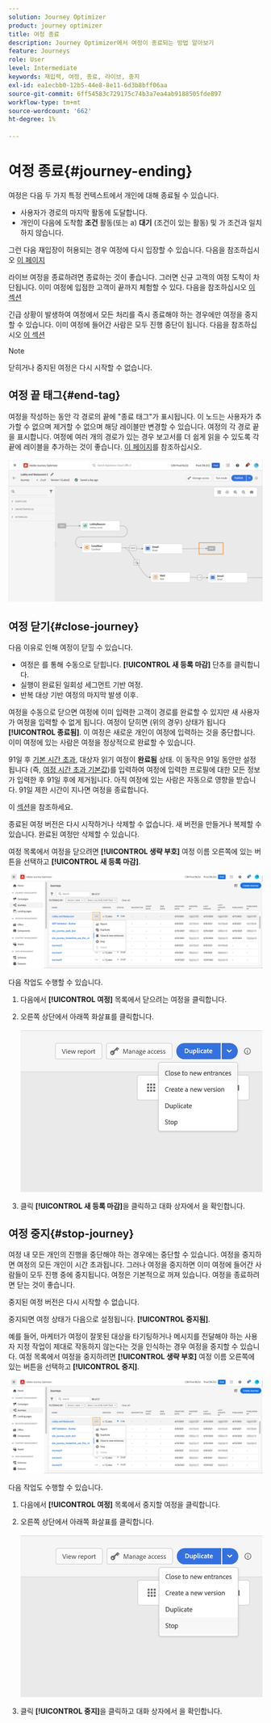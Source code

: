 ```yaml
---
solution: Journey Optimizer
product: journey optimizer
title: 여정 종료
description: Journey Optimizer에서 여정이 종료되는 방법 알아보기
feature: Journeys
role: User
level: Intermediate
keywords: 재입력, 여정, 종료, 라이브, 중지
exl-id: ea1ecbb0-12b5-44e8-8e11-6d3b8bff06aa
source-git-commit: 6ff54583c729175c74b3a7ea4ab9188505fde897
workflow-type: tm+mt
source-wordcount: '662'
ht-degree: 1%

---
```


# 여정 종료{#journey-ending}

여정은 다음 두 가지 특정 컨텍스트에서 개인에 대해 종료될 수 있습니다.

* 사용자가 경로의 마지막 활동에 도달합니다.
* 개인이 다음에 도착함 **조건** 활동(또는 a) **대기** (조건이 있는 활동) 및 가 조건과 일치하지 않습니다.

그런 다음 재입장이 허용되는 경우 여정에 다시 입장할 수 있습니다. 다음을 참조하십시오 [이 페이지](../building-journeys/journey-gs.md#change-properties)

라이브 여정을 종료하려면 종료하는 것이 좋습니다. 그러면 신규 고객의 여정 도착이 차단됩니다. 이미 여정에 입점한 고객이 끝까지 체험할 수 있다. 다음을 참조하십시오 [이 섹션](../building-journeys/journey.md#close-journey)

긴급 상황이 발생하여 여정에서 모든 처리를 즉시 종료해야 하는 경우에만 여정을 중지할 수 있습니다. 이미 여정에 들어간 사람은 모두 진행 중단이 됩니다. 다음을 참조하십시오 [이 섹션](../building-journeys/journey.md#stop-journey)

>[!NOTE]
>
>닫히거나 중지된 여정은 다시 시작할 수 없습니다.

## 여정 끝 태그{#end-tag}

여정을 작성하는 동안 각 경로의 끝에 &quot;종료 태그&quot;가 표시됩니다. 이 노드는 사용자가 추가할 수 없으며 제거할 수 없으며 해당 레이블만 변경할 수 있습니다. 여정의 각 경로 끝을 표시합니다. 여정에 여러 개의 경로가 있는 경우 보고서를 더 쉽게 읽을 수 있도록 각 끝에 레이블을 추가하는 것이 좋습니다. [이 페이지](../reports/live-report.md)를 참조하십시오.

![](assets/journey-end.png)

<!--

### End activity{#journey-end-activity}

The **[!UICONTROL End]** activity allows you to mark the end of each path of the journey. It is not mandatory but recommended for visual clarity. See [this page](../building-journeys/end-activity.md)

![](assets/journey54.png)

-->

## 여정 닫기{#close-journey}

다음 이유로 인해 여정이 닫힐 수 있습니다.

* 여정은 를 통해 수동으로 닫힙니다. **[!UICONTROL 새 등록 마감]** 단추를 클릭합니다.
* 실행이 완료된 일회성 세그먼트 기반 여정.
* 반복 대상 기반 여정의 마지막 발생 이후.

여정을 수동으로 닫으면 여정에 이미 입력한 고객이 경로를 완료할 수 있지만 새 사용자가 여정을 입력할 수 없게 됩니다. 여정이 닫히면 (위의 경우) 상태가 됩니다 **[!UICONTROL 종료됨]**. 이 여정은 새로운 개인이 여정에 입력하는 것을 중단합니다. 이미 여정에 있는 사람은 여정을 정상적으로 완료할 수 있습니다.

91일 후 [기본 시간 초과](journey-gs.md#global_timeout), 대상자 읽기 여정이 **완료됨** 상태. 이 동작은 91일 동안만 설정됩니다 (즉, [여정 시간 초과 기본값](journey-gs.md#global_timeout))를 입력하여 여정에 입력한 프로필에 대한 모든 정보가 입력한 후 91일 후에 제거됩니다. 아직 여정에 있는 사람은 자동으로 영향을 받습니다. 91일 제한 시간이 지나면 여정을 종료합니다.

이 [섹션](../building-journeys/journey-gs.md#global_timeout)을 참조하세요.

종료된 여정 버전은 다시 시작하거나 삭제할 수 없습니다. 새 버전을 만들거나 복제할 수 있습니다. 완료된 여정만 삭제할 수 있습니다.

여정 목록에서 여정을 닫으려면 **[!UICONTROL 생략 부호]** 여정 이름 오른쪽에 있는 버튼을 선택하고 **[!UICONTROL 새 등록 마감]**.

![](assets/journey-finish-quick-action.png)

다음 작업도 수행할 수 있습니다.

1. 다음에서 **[!UICONTROL 여정]** 목록에서 닫으려는 여정을 클릭합니다.
1. 오른쪽 상단에서 아래쪽 화살표를 클릭합니다.

   ![](assets/finish_drop_down_list.png)

1. 클릭 **[!UICONTROL 새 등록 마감]**&#x200B;을 클릭하고 대화 상자에서 을 확인합니다.

## 여정 중지{#stop-journey}

여정 내 모든 개인의 진행을 중단해야 하는 경우에는 중단할 수 있습니다. 여정을 중지하면 여정의 모든 개인이 시간 초과됩니다. 그러나 여정을 중지하면 이미 여정에 들어간 사람들이 모두 진행 중에 중지됩니다. 여정은 기본적으로 꺼져 있습니다. 여정을 종료하려면 닫는 것이 좋습니다.

중지된 여정 버전은 다시 시작할 수 없습니다.

중지되면 여정 상태가 다음으로 설정됩니다. **[!UICONTROL 중지됨]**.

예를 들어, 마케터가 여정이 잘못된 대상을 타기팅하거나 메시지를 전달해야 하는 사용자 지정 작업이 제대로 작동하지 않는다는 것을 인식하는 경우 여정을 중지할 수 있습니다. 여정 목록에서 여정을 중지하려면 **[!UICONTROL 생략 부호]** 여정 이름 오른쪽에 있는 버튼을 선택하고 **[!UICONTROL 중지]**.

![](assets/journey-finish-quick-action.png)

다음 작업도 수행할 수 있습니다.

1. 다음에서 **[!UICONTROL 여정]** 목록에서 중지할 여정을 클릭합니다.
1. 오른쪽 상단에서 아래쪽 화살표를 클릭합니다.

   ![](assets/finish_drop_down_list2.png)

1. 클릭 **[!UICONTROL 중지]**&#x200B;을 클릭하고 대화 상자에서 을 확인합니다.
